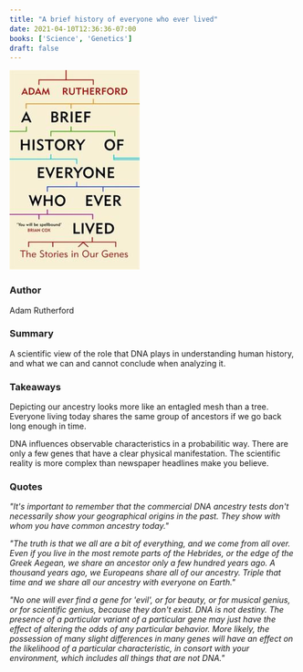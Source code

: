 ```yaml
---
title: "A brief history of everyone who ever lived"
date: 2021-04-10T12:36:36-07:00
books: ['Science', 'Genetics']
draft: false 
---
```


![A brief history of everyone who ever lived](img/book_cover_brief_history_everyone.jpg)

### Author

Adam Rutherford

### Summary

A scientific view of the role that DNA plays in understanding human history, and what we can and cannot conclude when analyzing it.

### Takeaways 

Depicting our ancestry looks more like an entagled mesh than a tree. Everyone living today shares the same group of ancestors if we go back long enough in time.

DNA influences observable characteristics in a probabilitic way. There are only a few genes that have a clear physical manifestation. The scientific reality is more complex than newspaper headlines make you believe.

### Quotes

*"It's important to remember that the commercial DNA ancestry tests don't necessarily show your geographical origins in the past. They show with whom you have common ancestry today."*

*"The truth is that we all are a bit of everything, and we come from all over. Even if you live in the most remote parts of the Hebrides, or the edge of the Greek Aegean, we share an ancestor only a few hundred years ago. A thousand years ago, we Europeans share all of our ancestry. Triple that time and we share all our ancestry with everyone on Earth."*

*"No one will ever find a gene for 'evil', or for beauty, or for musical genius, or for scientific genius, because they don't exist. DNA is not destiny. The presence of a particular variant of a particular gene may just have the effect of altering the odds of any particular behavior. More likely, the possession of many slight differences in many genes will have an effect on the likelihood of a particular characteristic, in consort with your environment, which includes all things that are not DNA."*

